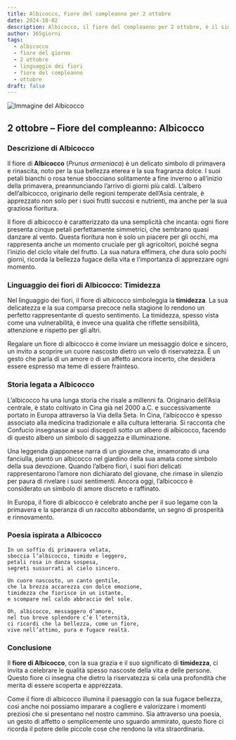 ```yaml
---
title: Albicocco, Fiore del compleanno per 2 ottobre
date: 2024-10-02
description: Albicocco, il fiore del compleanno per 2 ottobre, è il simbolo di Timidezza. Scopri il suo significato unico, le storie affascinanti e la poesia che celebra la sua bellezza.
author: 365giorni
tags:
  - albicocco
  - fiore del giorno
  - 2 ottobre
  - linguaggio dei fiori
  - fiore del compleanno
  - ottobre
draft: false
---
```


![Immagine del Albicocco](https://cdn.pixabay.com/photo/2018/02/20/16/15/flowers-3168025_1280.jpg)

## 2 ottobre – Fiore del compleanno: Albicocco

### Descrizione di Albicocco

Il fiore di **Albicocco** (_Prunus armeniaca_) è un delicato simbolo di primavera e rinascita, noto per la sua bellezza eterea e la sua fragranza dolce. I suoi petali bianchi o rosa tenue sbocciano solitamente a fine inverno o all’inizio della primavera, preannunciando l’arrivo di giorni più caldi. L’albero dell’albicocco, originario delle regioni temperate dell’Asia centrale, è apprezzato non solo per i suoi frutti succosi e nutrienti, ma anche per la sua graziosa fioritura.

Il fiore di albicocco è caratterizzato da una semplicità che incanta: ogni fiore presenta cinque petali perfettamente simmetrici, che sembrano quasi danzare al vento. Questa fioritura non è solo un piacere per gli occhi, ma rappresenta anche un momento cruciale per gli agricoltori, poiché segna l’inizio del ciclo vitale del frutto. La sua natura effimera, che dura solo pochi giorni, ricorda la bellezza fugace della vita e l’importanza di apprezzare ogni momento.

### Linguaggio dei fiori di Albicocco: Timidezza

Nel linguaggio dei fiori, il fiore di albicocco simboleggia la **timidezza**. La sua delicatezza e la sua comparsa precoce nella stagione lo rendono un perfetto rappresentante di questo sentimento. La timidezza, spesso vista come una vulnerabilità, è invece una qualità che riflette sensibilità, attenzione e rispetto per gli altri.

Regalare un fiore di albicocco è come inviare un messaggio dolce e sincero, un invito a scoprire un cuore nascosto dietro un velo di riservatezza. È un gesto che parla di un amore o di un affetto ancora incerto, che desidera essere espresso ma teme di essere frainteso.

### Storia legata a Albicocco

L’albicocco ha una lunga storia che risale a millenni fa. Originario dell’Asia centrale, è stato coltivato in Cina già nel 2000 a.C. e successivamente portato in Europa attraverso la Via della Seta. In Cina, l’albicocco è spesso associato alla medicina tradizionale e alla cultura letteraria. Si racconta che Confucio insegnasse ai suoi discepoli sotto un albero di albicocco, facendo di questo albero un simbolo di saggezza e illuminazione.

Una leggenda giapponese narra di un giovane che, innamorato di una fanciulla, piantò un albicocco nel giardino della sua amata come simbolo della sua devozione. Quando l’albero fiorì, i suoi fiori delicati rappresentarono l’amore non dichiarato del giovane, che rimase in silenzio per paura di rivelare i suoi sentimenti. Ancora oggi, l’albicocco è considerato un simbolo di amore discreto e raffinato.

In Europa, il fiore di albicocco è celebrato anche per il suo legame con la primavera e la speranza di un raccolto abbondante, un segno di prosperità e rinnovamento.

### Poesia ispirata a Albicocco

```
In un soffio di primavera velata,  
sboccia l’albicocco, timido e leggero,  
petali rosa in danza sospesa,  
segreti sussurrati al cielo sincero.  

Un cuore nascosto, un canto gentile,  
che la brezza accarezza con dolce emozione,  
timidezza che fiorisce in un istante,  
e scompare nel caldo abbraccio del sole.  

Oh, albicocco, messaggero d’amore,  
nel tuo breve splendore c’è l’eternità,  
ci ricordi che la bellezza, come un fiore,  
vive nell’attimo, pura e fugace realtà.  
```

### Conclusione

Il **fiore di Albicocco**, con la sua grazia e il suo significato di **timidezza**, ci invita a celebrare le qualità spesso nascoste della vita e delle persone. Questo fiore ci insegna che dietro la riservatezza si cela una profondità che merita di essere scoperta e apprezzata.

Come il fiore di albicocco illumina il paesaggio con la sua fugace bellezza, così anche noi possiamo imparare a cogliere e valorizzare i momenti preziosi che si presentano nel nostro cammino. Sia attraverso una poesia, un gesto di affetto o semplicemente uno sguardo ammirato, questo fiore ci ricorda il potere delle piccole cose che rendono la vita straordinaria.